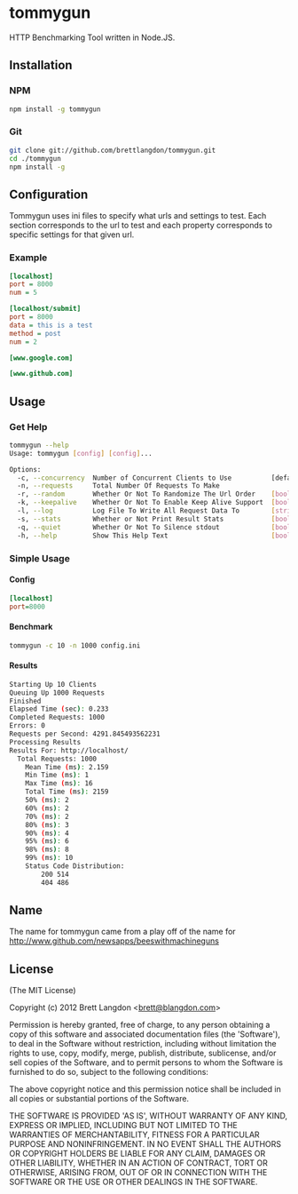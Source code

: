 # tommygun

HTTP Benchmarking Tool written in Node.JS.

## Installation
### NPM
```bash
npm install -g tommygun
```

### Git
```bash
git clone git://github.com/brettlangdon/tommygun.git
cd ./tommygun
npm install -g
```

## Configuration

Tommygun uses ini files to specify what urls and settings to test. Each section corresponds to the url to test and
each property corresponds to specific settings for that given url.

### Example
```ini
[localhost]
port = 8000
num = 5

[localhost/submit]
port = 8000
data = this is a test
method = post
num = 2

[www.google.com]

[www.github.com]
```

## Usage

### Get Help
```bash
tommygun --help
Usage: tommygun [config] [config]...

Options:
  -c, --concurrency  Number of Concurrent Clients to Use          [default: 1]
  -n, --requests     Total Number Of Requests To Make           
  -r, --random       Whether Or Not To Randomize The Url Order    [boolean]  [default: false]
  -k, --keepalive    Whether Or Not To Enable Keep Alive Support  [boolean]  [default: false]
  -l, --log          Log File To Write All Request Data To        [string]
  -s, --stats        Whether or Not Print Result Stats            [boolean]  [default: true]
  -q, --quiet        Whether Or Not To Silence stdout             [boolean]  [default: false]
  -h, --help         Show This Help Text                          [boolean]
```

### Simple Usage
#### Config
```ini
[localhost]
port=8000
```
#### Benchmark
```bash
tommygun -c 10 -n 1000 config.ini
```

#### Results
```bash
Starting Up 10 Clients
Queuing Up 1000 Requests
Finished
Elapsed Time (sec): 0.233
Completed Requests: 1000
Errors: 0
Requests per Second: 4291.845493562231
Processing Results
Results For: http://localhost/
  Total Requests: 1000
	Mean Time (ms): 2.159
	Min Time (ms): 1
	Max Time (ms): 16
	Total Time (ms): 2159
	50% (ms): 2
	60% (ms): 2
	70% (ms): 2
	80% (ms): 3
	90% (ms): 4
	95% (ms): 6
	98% (ms): 8
	99% (ms): 10
	Status Code Distribution:
		200	514
		404	486
```

## Name

The name for tommygun came from a play off of the name for http://www.github.com/newsapps/beeswithmachineguns

## License 

(The MIT License)

Copyright (c) 2012 Brett Langdon &lt;brett@blangdon.com&gt;

Permission is hereby granted, free of charge, to any person obtaining
a copy of this software and associated documentation files (the
'Software'), to deal in the Software without restriction, including
without limitation the rights to use, copy, modify, merge, publish,
distribute, sublicense, and/or sell copies of the Software, and to
permit persons to whom the Software is furnished to do so, subject to
the following conditions:

The above copyright notice and this permission notice shall be
included in all copies or substantial portions of the Software.

THE SOFTWARE IS PROVIDED 'AS IS', WITHOUT WARRANTY OF ANY KIND,
EXPRESS OR IMPLIED, INCLUDING BUT NOT LIMITED TO THE WARRANTIES OF
MERCHANTABILITY, FITNESS FOR A PARTICULAR PURPOSE AND NONINFRINGEMENT.
IN NO EVENT SHALL THE AUTHORS OR COPYRIGHT HOLDERS BE LIABLE FOR ANY
CLAIM, DAMAGES OR OTHER LIABILITY, WHETHER IN AN ACTION OF CONTRACT,
TORT OR OTHERWISE, ARISING FROM, OUT OF OR IN CONNECTION WITH THE
SOFTWARE OR THE USE OR OTHER DEALINGS IN THE SOFTWARE.